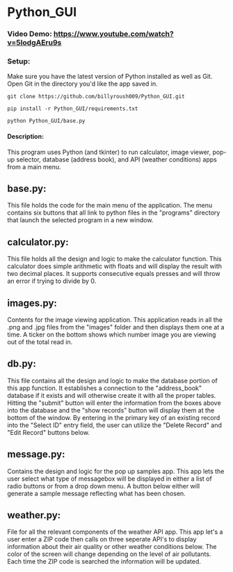 # Python_GUI

### Video Demo: https://www.youtube.com/watch?v=5IodgAEru9s

### Setup:
Make sure you have the latest version of Python installed as well as Git. Open Git in the directory you'd like the app saved in. 

```
git clone https://github.com/billyroush009/Python_GUI.git
```

```
pip install -r Python_GUI/requirements.txt
```

```
python Python_GUI/base.py
```

#### Description:
This program uses Python (and tkinter) to run calculator, image viewer, pop-up selector, database (address book), and API (weather conditions) apps from a main menu. 

## base.py:
This file holds the code for the main menu of the application. The menu contains six buttons that all link to python files in the "programs" directory that launch the selected program in a new window.

## calculator.py:
This file holds all the design and logic to make the calculator function. This calculator does simple arithmetic with floats and will display the result with two decimal places. It supports consecutive equals presses and will throw an error if trying to divide by 0.

## images.py:
Contents for the image viewing application. This application reads in all the .png and .jpg files from the "images" folder and then displays them one at a time. A ticker on the bottom shows which number image you are viewing out of the total read in.

## db.py:
This file contains all the design and logic to make the database portion of this app function. It establishes a connection to the "address_book" database if it exists and will otherwise create it with all the proper tables. Hitting the "submit" button will enter the information from the boxes above into the database and the "show records" button will display them at the bottom of the window. By entering in the primary key of an existing record into the "Select ID" entry field, the user can utilize the "Delete Record" and "Edit Record" buttons below.

## message.py:
Contains the design and logic for the pop up samples app. This app lets the user select what type of messagebox will be displayed in either a list of radio buttons or from a drop down menu. A button below either will generate a sample message reflecting what has been chosen.

## weather.py:
File for all the relevant components of the weather API app. This app let's a user enter a ZIP code then calls on three seperate API's to display information about their air quality or other weather conditions below. The color of the screen will change depending on the level of air pollutants. Each time the ZIP code is searched the information will be updated.